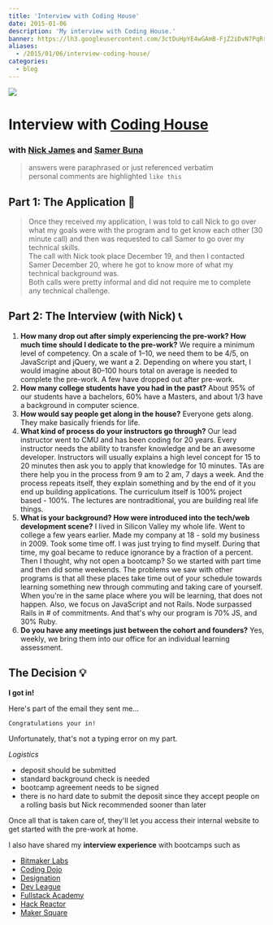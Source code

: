```yaml
---
title: 'Interview with Coding House'
date: 2015-01-06
description: 'My interview with Coding House.'
banner: https://lh3.googleusercontent.com/3ctDuHpYE4wGAmB-FjZ2iDvN7PqRrtxz4-ibdOKM1PdQzsfIKSbdNmXRNTbb_RNr1IqfeLUmsPpSGRkbaL5X8_MShxESbDHnkVKk1hdomSh2sZOxiGbkT65PCp8afojzucJBnzreUscilL3ru30KJ1k8vDk_FZU4KDmu6L3QfhpSRjbuNbgpzxTUzfd9hhlEMyg0MC7E7QlqbZL2adTKKPcoxQfZzLarXLF4m3UCUhccApTE6l3jZrpLEQh6nVT-SkNJl8nxwp4Znz4KVECmixllfI_QvwA5ArvmYsSBdb1OOWFZDigzyQeqzF4iA1OODFM_bO15n1W78yDYcC0jHn0SmzvplzabOnuF4ECH0bWrdpE2U-AMosAK_7QfmMOJ8HneYqXUg7pL0L4-sqcuXPb-gu8FKyNyQfiV-OPtMXmBUgzN_CAvl5H9hPO3-fk1FQZihewcq7g_jtba_d7KKIjmQ9LQTI8BWqHIeMtof2kDEd2d8zSOJcQX9YLJ8US3avPl7b2YMXad7KW9yr0rmjBJWFFSz0aOSfSu61gBDLUVOvraGUmSvzZD_6Fd8lHjDk2YTyVWzm2SgPGQHVSaiNG8gA4QTLFv1oEiXCmpAcuLbOqD1ebwidSJk3OW8pdP=w1292-h969-no
aliases:
  - /2015/01/06/interview-coding-house/
categories:
  - blog
---
```


[![](https://course_report_production.s3.amazonaws.com/rich/rich_files/rich_files/74/s300/coding-house-logo.png)](https://www.codinghouse.com)

# Interview with [Coding House](https://www.codinghouse.com 'Coding House')

### with [Nick James](https://www.linkedin.com/in/hellonick) and [Samer Buna](https://www.linkedin.com/in/samerbuna)

> answers were paraphrased or just referenced verbatim\
> personal comments are highlighted `like this`

## **Part 1: The Application 📝**

> Once they received my application, I was told to call Nick to go over what my goals were with the program and to get know each other (30 minute call) and then was requested to call Samer to go over my technical skills.\
> The call with Nick took place December 19, and then I contacted Samer December 20, where he got to know more of what my technical background was.\
> Both calls were pretty informal and did not require me to complete any technical challenge.

## **Part 2: The Interview (with Nick)** 📞

1.  **How many drop out after simply experiencing the pre-work? How much time should I dedicate to the pre-work?** We require a minimum level of competency. On a scale of 1–10, we need them to be 4/5, on JavaScript and jQuery, we want a 2. Depending on where you start, I would imagine about 80–100 hours total on average is needed to complete the pre-work. A few have dropped out after pre-work.
2.  **How many college students have you had in the past?** About 95% of our students have a bachelors, 60% have a Masters, and about 1/3 have a background in computer science.
3.  **How would say people get along in the house?** Everyone gets along. They make basically friends for life.
4.  **What kind of process do your instructors go through?** Our lead instructor went to CMU and has been coding for 20 years. Every instructor needs the ability to transfer knowledge and be an awesome developer. Instructors will usually explains a high level concept for 15 to 20 minutes then ask you to apply that knowledge for 10 minutes. TAs are there help you in the process from 9 am to 2 am, 7 days a week. And the process repeats itself, they explain something and by the end of it you end up building applications. The curriculum itself is 100% project based - 100%. The lectures are nontraditional, you are building real life things.
5.  **What is your background? How were introduced into the tech/web development scene?** I lived in Silicon Valley my whole life. Went to college a few years earlier. Made my company at 18 - sold my business in 2009. Took some time off. I was just trying to find myself. During that time, my goal became to reduce ignorance by a fraction of a percent. Then I thought, why not open a bootcamp? So we started with part time and then did some weekends. The problems we saw with other programs is that all these places take time out of your schedule towards learning something new through commuting and taking care of yourself. When you're in the same place where you will be learning, that does not happen. Also, we focus on JavaScript and not Rails. Node surpassed Rails in \# of commitments. And that's why our program is 70% JS, and 30% Ruby.
6.  **Do you have any meetings just between the cohort and founders?** Yes, weekly, we bring them into our office for an individual learning assessment.

## **The Decision 💡**

**I got in!**

Here's part of the email they sent me...

    Congratulations your in!

Unfortunately, that's not a typing error on my part.

_Logistics_

- deposit should be submitted
- standard background check is needed
- bootcamp agreement needs to be signed
- there is no hard date to submit the deposit since they accept people on a rolling basis but Nick recommended sooner than later

Once all that is taken care of, they'll let you access their internal website to get started with the pre-work at home.

I also have shared my **interview experience** with bootcamps such as

- [Bitmaker Labs](/2014/03/12/interview-bitmaker-labs/)
- [Coding Dojo](/2015/01/06/interview-coding-dojo/)
- [Designation](https://fvcproductions.com/blog/2015/01/06/interview-with-designation/ 'Interview with Designation 🎨')
- [Dev League](https://fvcproductions.com/blog/2015/01/06/experience-with-devleague/ 'Interview With DevLeague 💻')
- [Fullstack Academy](https://fvcproductions.com/blog/2014/12/28/my-experience-with-fullstack-academy-of-code/ 'My Experience with Fullstack Academy of Code 💻')
- [Hack Reactor](https://fvcproductions.com/blog/2015/01/05/questioning-hack-reactor/ 'Questioning Hack Reactor 🔑')
- [Maker Square](https://fvcproductions.com/blog/2015/01/14/my-experience-with-makersquare-%f0%9f%92/ 'My Experience with MakerSquare 💻')
